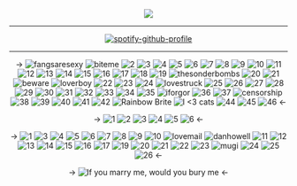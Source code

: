 
<div align="center">
<a href="https://discord.com/users/743981663553323080"><img src="https://lanyard.kyrie25.dev/api/743981663553323080?hideNameplate=true&animatedDecoration=true&imgStyle=circle&showBanner=true&showDisplayName=true&gradient=ffffff-0d0301&bannerFilter=brightness(.30)&waveColor=0d0301&waveSpotifyColor=0d0301&idleMessage=TTYL!%20%3C3" /></a>
    <br>
<hr class="dashed">
    
[![spotify-github-profile](https://spotify-github-profile.kittinanx.com/api/view?uid=dstriderhusband&cover_image=true&theme=novatorem&show_offline=false&background_color=121212&interchange=false&bar_color=53b14f&bar_color_cover=true)](https://github.com/kittinan/spotify-github-profile)
    
  <hr class="dashed">
  <p>&rarr;
    <img src="https://blinkiesgalore.carrd.co/assets/images/gallery07/efa10025.gif?v=f5efa041" alt="fangsaresexy">
    <img src="https://blinkiesgalore.carrd.co/assets/images/gallery02/b9e36988.gif?v=3cc29b6f" alt="biteme">
    <img src="https://blinkiesgalore.carrd.co/assets/images/gallery02/42ea06f8.gif?v=3c871bd0" alt="2">
    <img src="https://blinkiesgalore.carrd.co/assets/images/gallery02/8fd974d0.gif?v=3c871bd0" alt="3">
    <img src="https://blinkiesgalore.carrd.co/assets/images/gallery02/ea63d749.gif?v=3c871bd0" alt="4">
    <img src="https://blinkiesgalore.carrd.co/assets/images/gallery02/4ffddec4.gif?v=3c871bd0" alt="5">
    <img src="https://blinkiesgalore.carrd.co/assets/images/gallery02/2a3c62da.gif?v=3c871bd0" alt="6">
    <img src="https://blinkiesgalore.carrd.co/assets/images/gallery02/527861b9.gif?v=3c871bd0" alt="7">
    <img src="https://blinkiesgalore.carrd.co/assets/images/gallery02/17801e8b.gif?v=3c871bd0" alt="8">
    <img src="https://blinkiesgalore.carrd.co/assets/images/gallery03/8b0c3905.gif?v=3c871bd0" alt="9">
    <img src="https://blinkiesgalore.carrd.co/assets/images/gallery03/8a7259db.gif?v=3c871bd0" alt="10">
    <img src="https://blinkiesgalore.carrd.co/assets/images/gallery03/fcb559a8.gif?v=3c871bd0" alt="11">
    <img src="https://blinkiesgalore.carrd.co/assets/images/gallery03/578d4b02.gif?v=3c871bd0" alt="12">
    <img src="https://blinkiesgalore.carrd.co/assets/images/gallery03/2e5a7d3d.gif?v=3c871bd0" alt="13">
    <img src="https://blinkiesgalore.carrd.co/assets/images/gallery03/6de9d4af.gif?v=3c871bd0" alt="14">
    <img src="https://blinkiesgalore.carrd.co/assets/images/gallery03/727bb3f8.gif?v=3c871bd0" alt="15">
    <img src="https://blinkiesgalore.carrd.co/assets/images/gallery03/55ff71b0.gif?v=3c871bd0" alt="16">
    <img src="https://blinkiesgalore.carrd.co/assets/images/gallery03/b4174ff9.jpg?v=3c871bd0" alt="17">
    <img src="https://blinkiesgalore.carrd.co/assets/images/gallery03/91ca7a4f.gif?v=3c871bd0" alt="18">
    <img src="https://blinkiesgalore.carrd.co/assets/images/gallery03/4346d45c.gif?v=3c871bd0" alt="19">
    <img src="https://blinkiesgalore.carrd.co/assets/images/gallery03/90b820f0.gif?v=b34493bd" alt="thesonderbombs">
    <img src="https://blinkiesgalore.carrd.co/assets/images/gallery03/6293a2fb.gif?v=3c871bd0" alt="20">
    <img src="https://blinkiesgalore.carrd.co/assets/images/gallery03/09f828b8.gif?v=3c871bd0" alt="21">
    <img src="https://blinkiesgalore.carrd.co/assets/images/gallery01/705c2d9c.gif?v=9a29f7b1" alt="beware">
    <img src="https://blinkiesgalore.carrd.co/assets/images/gallery07/f0316c25.gif?v=43521086" alt="loverboy">
    <img src="https://blinkiesgalore.carrd.co/assets/images/gallery01/e563878f.gif?v=3c871bd0" alt="22">
    <img src="https://blinkiesgalore.carrd.co/assets/images/gallery01/da4fe495.gif?v=3c871bd0" alt="23">
    <img src="https://blinkiesgalore.carrd.co/assets/images/gallery01/e8270b20.gif?v=3c871bd0" alt="24">
    <img src="https://blinkiesgalore.carrd.co/assets/images/gallery07/6ed1a0c2.gif?v=f704009a" alt="lovestruck">
    <img src="https://blinkiesgalore.carrd.co/assets/images/gallery01/82561847.gif?v=3c871bd0" alt="25">
    <img src="https://blinkiesgalore.carrd.co/assets/images/gallery01/be02cd73.gif?v=3c871bd0" alt="26">
    <img src="https://blinkiesgalore.carrd.co/assets/images/gallery01/cadcd67a.gif?v=3c871bd0" alt="27">
    <img src="https://blinkiesgalore.carrd.co/assets/images/gallery01/165888bd.gif?v=3c871bd0" alt="28">
    <img src="https://blinkiesgalore.carrd.co/assets/images/gallery01/e464a7b5.gif?v=3c871bd0" alt="29">
    <img src="https://blinkiesgalore.carrd.co/assets/images/gallery01/199a75b6.gif?v=3c871bd0" alt="30">
    <img src="https://blinkiesgalore.carrd.co/assets/images/gallery01/eff00841.gif?v=3c871bd0" alt="31">
    <img src="https://blinkiesgalore.carrd.co/assets/images/gallery01/365507d5.gif?v=3c871bd0" alt="32">
    <img src="https://blinkiesgalore.carrd.co/assets/images/gallery01/c813556b.gif?v=3c871bd0" alt="33">
    <img src="https://blinkiesgalore.carrd.co/assets/images/gallery01/6255dedf.gif?v=3c871bd0" alt="34">
    <img src="https://blinkiesgalore.carrd.co/assets/images/gallery01/2c6183e9.gif?v=3c871bd0" alt="35">
    <img src="https://blinkiesgalore.carrd.co/assets/images/gallery07/5e55fe29.gif?v=f5efa041" alt="iforgor">
    <img src="https://blinkiesgalore.carrd.co/assets/images/gallery01/9ebe98c9.gif?v=3c871bd0" alt="36">
    <img src="https://blinkiesgalore.carrd.co/assets/images/gallery01/56190e0c.gif?v=3c871bd0" alt="37">
    <img src="https://blinkiesgalore.carrd.co/assets/images/gallery01/e9f51007.gif?v=b83db9ff" alt="censorship">
    <img src="https://blinkiesgalore.carrd.co/assets/images/gallery01/56f4b2b2.gif?v=3c871bd0" alt="38">
    <img src="https://blinkiesgalore.carrd.co/assets/images/gallery01/a5beef00.gif?v=3c871bd0" alt="39">
    <img src="https://blinkiesgalore.carrd.co/assets/images/gallery01/a228e805.gif?v=3c871bd0" alt="40">
    <img src="https://blinkiesgalore.carrd.co/assets/images/gallery01/8b1fe5db.gif?v=3c871bd0" alt="41">
    <img src="https://blinkiesgalore.carrd.co/assets/images/gallery01/971a1bb1.gif?v=3c871bd0" alt="42">
    <img src="https://blinkiesgalore.carrd.co/assets/images/gallery01/1c694df7.gif?v=3c871bd0" alt="Rainbow Brite">
    <img src="https://blinkiesgalore.carrd.co/assets/images/gallery01/6e59ce34.gif?v=2e458c61" alt="I &lt;3 cats">
    <img src="https://blinkiesgalore.carrd.co/assets/images/gallery01/368f1950.gif?v=3c871bd0" alt="44">
    <img src="https://blinkiesgalore.carrd.co/assets/images/gallery01/16480f55.gif?v=3c871bd0" alt="45">
    <img src="https://blinkiesgalore.carrd.co/assets/images/gallery01/1e8a765e.png?v=3c871bd0" alt="46">
  &larr;</p>

  <p>&rarr;
    <img src="https://blinkiesgalore.carrd.co/assets/images/gallery05/57ad7a76.gif?v=cf4a8576" alt="1">
    <img src="https://blinkiesgalore.carrd.co/assets/images/gallery05/e79ec05e.gif?v=cf4a8576" alt="2">
    <img src="https://blinkiesgalore.carrd.co/assets/images/gallery05/24a1d4bb.jpg?v=cf4a8576" alt="3">
    <img src="https://blinkiesgalore.carrd.co/assets/images/gallery05/cd3cb94d.gif?v=cf4a8576" alt="4">
    <img src="https://blinkiesgalore.carrd.co/assets/images/gallery05/be9e4ddd.jpg?v=cf4a8576" alt="5">
    <img src="https://blinkiesgalore.carrd.co/assets/images/gallery05/d8ad109e.png?v=cf4a8576" alt="6">
  &larr;</p>

  <p>&rarr;
    <img src="https://blinkiesgalore.carrd.co/assets/images/gallery04/e11db2a4.png?v=cf4a8576" alt="1">
    <img src="https://blinkiesgalore.carrd.co/assets/images/gallery04/cbcd155e.gif?v=cf4a8576" alt="3">
    <img src="https://blinkiesgalore.carrd.co/assets/images/gallery04/598f9f14.jpg?v=cf4a8576" alt="4">
    <img src="https://blinkiesgalore.carrd.co/assets/images/gallery04/37d48ccc.gif?v=cf4a8576" alt="5">
    <img src="https://blinkiesgalore.carrd.co/assets/images/gallery04/3209e670.gif?v=cf4a8576" alt="6">
    <img src="https://blinkiesgalore.carrd.co/assets/images/gallery04/c3b6891d.gif?v=cf4a8576" alt="7">
    <img src="https://blinkiesgalore.carrd.co/assets/images/gallery04/59dbe37f.png?v=cf4a8576" alt="8">
    <img src="https://blinkiesgalore.carrd.co/assets/images/gallery04/a8ecd781.gif?v=cf4a8576" alt="9">
    <img src="https://blinkiesgalore.carrd.co/assets/images/gallery04/0f7f263b.gif?v=cf4a8576" alt="10">
    <img src="https://blinkiesgalore.carrd.co/assets/images/gallery08/5bd9cd98.png?v=6876ef56" alt="lovemail">
    <img src="https://64.media.tumblr.com/c03dbd2188153e3211b96605159c7bc8/f3ba1ae35a1d4c32-70/s100x200/63481de6d1614c9725c53c874cd4c7ba4f040879.png" alt="danhowell">
    <img src="https://blinkiesgalore.carrd.co/assets/images/gallery04/681e68a7.jpg?v=cf4a8576" alt="11">
    <img src="https://blinkiesgalore.carrd.co/assets/images/gallery04/6a110e08.png?v=cf4a8576" alt="12">
    <img src="https://blinkiesgalore.carrd.co/assets/images/gallery04/882678c3.jpg?v=cf4a8576" alt="13">
    <img src="https://blinkiesgalore.carrd.co/assets/images/gallery04/93d31411.png?v=cf4a8576" alt="14">
    <img src="https://blinkiesgalore.carrd.co/assets/images/gallery04/0a19f90e.gif?v=cf4a8576" alt="15">
    <img src="https://blinkiesgalore.carrd.co/assets/images/gallery04/57a3de0c.gif?v=cf4a8576" alt="16">
    <img src="https://blinkiesgalore.carrd.co/assets/images/gallery04/b958621d.jpg?v=cf4a8576" alt="17">
    <img src="https://blinkiesgalore.carrd.co/assets/images/gallery04/0a07c858.jpg?v=cf4a8576" alt="19">
    <img src="https://blinkiesgalore.carrd.co/assets/images/gallery04/c47ea2ad.png?v=cf4a8576" alt="20">
    <img src="https://blinkiesgalore.carrd.co/assets/images/gallery04/40ad460d.png?v=cf4a8576" alt="21">
    <img src="https://blinkiesgalore.carrd.co/assets/images/gallery04/171d9495.png?v=cf4a8576" alt="22">
    <img src="https://blinkiesgalore.carrd.co/assets/images/gallery04/33a481aa.gif?v=cf4a8576" alt="23">
    <img src="https://blinkiesgalore.carrd.co/assets/images/gallery08/4dabd34b.gif?v=ea6b5df1" alt="mugi">
    <img src="https://blinkiesgalore.carrd.co/assets/images/gallery04/74ec238f.gif?v=cf4a8576" alt="24">
    <img src="https://blinkiesgalore.carrd.co/assets/images/gallery04/2416fc39.png?v=cf4a8576" alt="25">
    <img src="https://blinkiesgalore.carrd.co/assets/images/gallery04/b33d10c4.png?v=cf4a8576" alt="26">
  &larr;</p>

  <p>&rarr;
    <img src="https://biscuit.crd.co/assets/images/gallery55/15b9ab36.gif?v=cc1c6dfa" alt="If you marry me, would you bury me">
  &larr;</p>
</div>
